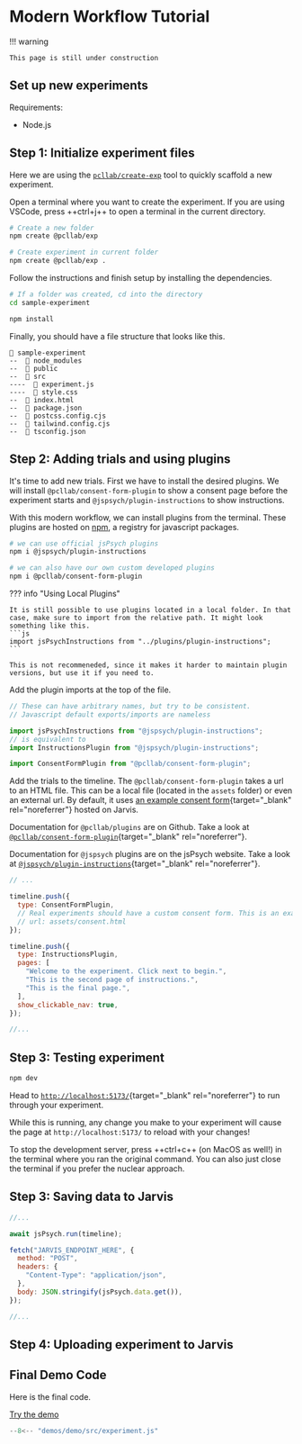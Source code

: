 # Modern Workflow Tutorial

!!! warning

    This page is still under construction

## Set up new experiments

Requirements:

- Node.js

## Step 1: Initialize experiment files

Here we are using the [`pcllab/create-exp`](https://github.com/PCLLAB/create-exp) tool to quickly scaffold a new experiment.

Open a terminal where you want to create the experiment. If you are using VSCode, press ++ctrl+j++ to open a terminal in the current directory.

```bash title="Terminal"
# Create a new folder
npm create @pcllab/exp

# Create experiment in current folder
npm create @pcllab/exp .
```

Follow the instructions and finish setup by installing the dependencies.

```bash title="Terminal > /sample-experiment"
# If a folder was created, cd into the directory
cd sample-experiment

npm install
```

Finally, you should have a file structure that looks like this.

```
📂 sample-experiment
--  📂 node_modules
--  📂 public
--  📂 src
----  📄 experiment.js
----  📄 style.css
--  📄 index.html
--  📄 package.json
--  📄 postcss.config.cjs
--  📄 tailwind.config.cjs
--  📄 tsconfig.json
```

## Step 2: Adding trials and using plugins

It's time to add new trials. First we have to install the desired plugins. We will install `@pcllab/consent-form-plugin` to show a consent page before the experiment starts and `@jspsych/plugin-instructions` to show instructions.

With this modern workflow, we can install plugins from the terminal. These plugins are hosted on [npm](https://npmjs.com), a registry for javascript packages.

```bash title="> /sample-experiment"
# we can use official jsPsych plugins
npm i @jspsych/plugin-instructions

# we can also have our own custom developed plugins
npm i @pcllab/consent-form-plugin
```

??? info "Using Local Plugins"

    It is still possible to use plugins located in a local folder. In that case, make sure to import from the relative path. It might look something like this.
    ```js
    import jsPsychInstructions from "../plugins/plugin-instructions";
    ```

    This is not recommeneded, since it makes it harder to maintain plugin versions, but use it if you need to.

Add the plugin imports at the top of the file.

```js title="experiment.js"
// These can have arbitrary names, but try to be consistent.
// Javascript default exports/imports are nameless

import jsPsychInstructions from "@jspsych/plugin-instructions";
// is equivalent to
import InstructionsPlugin from "@jspsych/plugin-instructions";

import ConsentFormPlugin from "@pcllab/consent-form-plugin";
```

Add the trials to the timeline. The `@pcllab/consent-form-plugin` takes a url to an HTML file. This can be a local file (located in the `assets` folder) or even an external url. By default, it uses [an example consent form](https://jarvis.psych.purdue.edu/weblab/consent.html){target="\_blank" rel="noreferrer"} hosted on Jarvis.

Documentation for `@pcllab/plugins` are on Github. Take a look at [`@pcllab/consent-form-plugin`](https://github.com/PCLLAB/plugins/tree/main/packages/consent-form-plugin){target="\_blank" rel="noreferrer"}.

Documentation for `@jspsych` plugins are on the jsPsych website. Take a look at [`@jspsych/plugin-instructions`](https://www.jspsych.org/7.3/plugins/instructions/){target="\_blank" rel="noreferrer"}.

```js title="experiment.js"
// ...

timeline.push({
  type: ConsentFormPlugin,
  // Real experiments should have a custom consent form. This is an example.
  // url: assets/consent.html
});

timeline.push({
  type: InstructionsPlugin,
  pages: [
    "Welcome to the experiment. Click next to begin.",
    "This is the second page of instructions.",
    "This is the final page.",
  ],
  show_clickable_nav: true,
});

//...
```

## Step 3: Testing experiment

```bash title="> /sample-experiment"
npm dev
```

Head to [`http://localhost:5173/`](`http://localhost:5173/`){target="\_blank" rel="noreferrer"} to run through your experiment.

While this is running, any change you make to your experiment will cause the page at `http://localhost:5173/` to reload with your changes!

To stop the development server, press ++ctrl+c++ (on MacOS as well!) in the terminal where you ran the original command. You can also just close the terminal if you prefer the nuclear approach.

## Step 3: Saving data to Jarvis

```js
//...

await jsPsych.run(timeline);

fetch("JARVIS_ENDPOINT_HERE", {
  method: "POST",
  headers: {
    "Content-Type": "application/json",
  },
  body: JSON.stringify(jsPsych.data.get()),
});

//...
```

## Step 4: Uploading experiment to Jarvis

## Final Demo Code

Here is the final code.

[Try the demo]()

```js title="experiment.js"
--8<-- "demos/demo/src/experiment.js"
```
